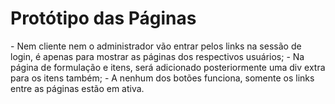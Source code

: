 <h1>Protótipo das Páginas</h1>
- Nem cliente nem o administrador vão entrar pelos links na sessão de login, é apenas para mostrar as páginas dos respectivos usuários;
- Na página de formulação e itens, será adicionado posteriormente uma div extra para os itens também;
- A nenhum dos botões funciona, somente os links entre as páginas estão em ativa.
